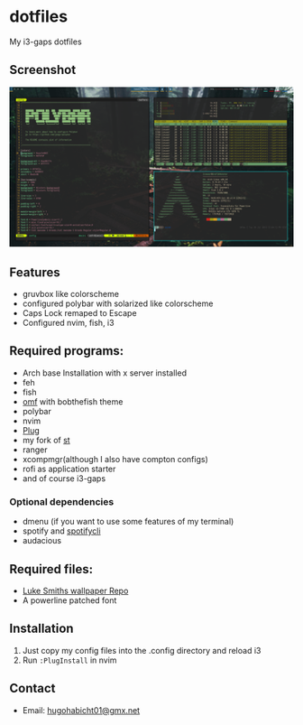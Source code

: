 # dotfiles
My i3-gaps dotfiles

## Screenshot
![Screenshot](https://github.com/hugohabicht01/dotfiles/blob/master/2019-07-30-120501_1920x1080_scrot.png)

## Features
* gruvbox like colorscheme
* configured polybar with solarized like colorscheme
* Caps Lock remaped to Escape
* Configured nvim, fish, i3

## Required programs:
* Arch base Installation with x server installed
* feh
* fish
* [omf](https://github.com/oh-my-fish/oh-my-fish) with bobthefish theme
* polybar
* nvim
* [Plug](https://github.com/junegunn/vim-plug)
* my fork of [st](https://github/hugohabicht01/st)
* ranger
* xcompmgr(although  I also have compton configs)
* rofi as application starter
* and of course i3-gaps
### Optional dependencies
* dmenu (if you want to use some features of my terminal)
* spotify and [spotifycli](https://github.com/pwittchen/spotify-cli-linux)
* audacious

## Required files:
* [Luke Smiths wallpaper Repo](https://github.com/LukeSmithxyz/wallpapers)
* A powerline patched font

## Installation
1. Just copy my config files into the .config  directory and reload i3
2. Run `:PlugInstall` in nvim

## Contact
* Email: hugohabicht01@gmx.net
